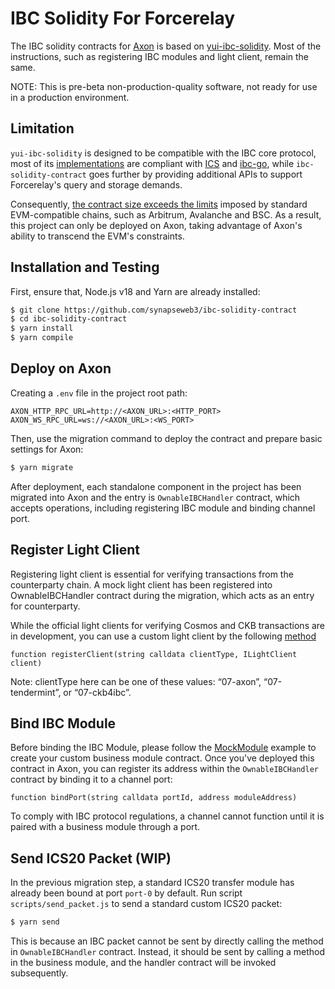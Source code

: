 # IBC Solidity For Forcerelay

The IBC solidity contracts for [Axon](https://github.com/axonweb3/axon) is based on [yui-ibc-solidity](https://github.com/hyperledger-labs/yui-ibc-solidity). Most of the instructions, such as registering IBC modules and light client, remain the same.

NOTE: This is pre-beta non-production-quality software, not ready for use in a production environment.

## Limitation

`yui-ibc-solidity` is designed to be compatible with the IBC core protocol, most of its [implementations](https://github.com/hyperledger-labs/yui-ibc-solidity/blob/35814ef028449b10d04f5978f25d88a25064f7aa/docs/architecture.md) are compliant with [ICS](https://github.com/cosmos/ibc) and [ibc-go](https://github.com/cosmos/ibc-go), while `ibc-solidity-contract` goes further by providing additional APIs to support Forcerelay's query and storage demands.

Consequently, [the contract size exceeds the limits](https://github.com/synapseweb3/ibc-solidity-contract/issues/9) imposed by standard EVM-compatible chains, such as Arbitrum, Avalanche and BSC. As a result, this project can only be deployed on Axon, taking advantage of Axon's ability to transcend the EVM's constraints.

## Installation and Testing

First, ensure that, Node.js v18 and Yarn are already installed:

```bash
$ git clone https://github.com/synapseweb3/ibc-solidity-contract
$ cd ibc-solidity-contract
$ yarn install
$ yarn compile
```

## Deploy on Axon

Creating a `.env` file in the project root path:

```
AXON_HTTP_RPC_URL=http://<AXON_URL>:<HTTP_PORT>
AXON_WS_RPC_URL=ws://<AXON_URL>:<WS_PORT>
```

Then, use the migration command to deploy the contract and prepare basic settings for Axon:

```bash
$ yarn migrate
```

After deployment, each standalone component in the project has been migrated into Axon and the entry is `OwnableIBCHandler` contract, which accepts operations, including registering IBC module and binding channel port.

## Register Light Client

Registering light client is essential for verifying transactions from the counterparty chain. A mock light client has been registered into OwnableIBCHandler contract during the migration, which acts as an entry for counterparty.

While the official light clients for verifying Cosmos and CKB transactions are in development, you can use a custom light client by the following [method](https://github.com/synapseweb3/ibc-solidity-contract/blob/master/contracts/core/02-client/ILightClient.sol) 

```solidity
function registerClient(string calldata clientType, ILightClient client)
```

Note: clientType here can be one of these values: “07-axon”, “07-tendermint”, or “07-ckb4ibc”.

## Bind IBC Module

Before binding the IBC Module, please follow the [MockModule](https://github.com/synapseweb3/ibc-solidity-contract/blob/master/contracts/apps/20-transfer/MockModule.sol) example to create your custom business module contract. Once you've deployed this contract in Axon, you can register its address within the `OwnableIBCHandler` contract by binding it to a channel port:

```solidity
function bindPort(string calldata portId, address moduleAddress)
```

To comply with IBC protocol regulations, a channel cannot function until it is paired with a business module through a port.

## Send ICS20 Packet (WIP)

In the previous migration step, a standard ICS20 transfer module has already been bound at port `port-0` by default. Run script `scripts/send_packet.js` to send a standard custom ICS20 packet:

```bash
$ yarn send
```

This is because an IBC packet cannot be sent by directly calling the method in `OwnableIBCHandler` contract. Instead, it should be sent by calling a method in the business module, and the handler contract will be invoked subsequently.
